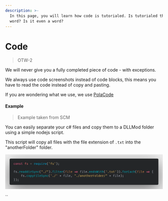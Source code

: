 ```yaml
---
description: >-
  In this page, you will learn how code is tutorialed. Is tutorialed the right
  word? Is it even a word?
---
```


# Code

> OTW-2

We will never give you a fully completed piece of code - with exceptions.

We always use code screenshots instead of code blocks, this means you have to read the code instead of copy and pasting.

If you are wondering what we use, we use [PolaCode ](https://github.com/octref/polacode)

#### Example

> Example taken from SCM

You can easily separate your c\# files and copy them to a DLLMod folder using a simple nodejs script.

This script will copy all files with the file extension of `.txt` into the "anotherFolder" folder.

![](../.gitbook/assets/code.png)

\`\`

